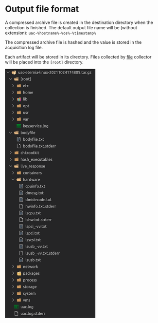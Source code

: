 # Output file format

A compressed archive file is created in the destination directory when the collection is finished. The default output file name will be (without extension): ```uac-%hostname%-%os%-%timestamp%```

The compressed archive file is hashed and the value is stored in the acquisition log file.

Each artifact will be stored in its directory. Files collected by [file](collectors.md#file-collector) collector will be placed into the ```[root]``` directory.

![screenshot](img/output_file_01.png)
